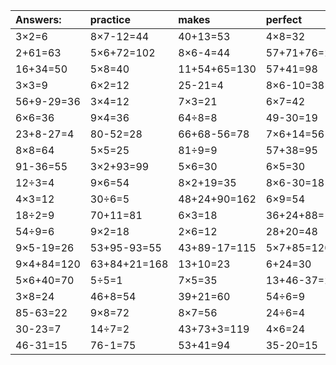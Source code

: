 | Answers: | practice | makes | perfect | ! |
| :--- | :--- | :--- | :--- | :--- |
| 3×2=6 | 8×7-12=44 | 40+13=53 | 4×8=32 | 8×7-43=13 | 
| 2+61=63 | 5×6+72=102 | 8×6-4=44 | 57+71+76=204 | 36+44+26=106 | 
| 16+34=50 | 5×8=40 | 11+54+65=130 | 57+41=98 | 7×7=49 | 
| 3×3=9 | 6×2=12 | 25-21=4 | 8×6-10=38 | 5×4=20 | 
| 56+9-29=36 | 3×4=12 | 7×3=21 | 6×7=42 | 22-6=16 | 
| 6×6=36 | 9×4=36 | 64÷8=8 | 49-30=19 | 7×9=63 | 
| 23+8-27=4 | 80-52=28 | 66+68-56=78 | 7×6+14=56 | 14+72=86 | 
| 8×8=64 | 5×5=25 | 81÷9=9 | 57+38=95 | 3×6+6=24 | 
| 91-36=55 | 3×2+93=99 | 5×6=30 | 6×5=30 | 4×5=20 | 
| 12÷3=4 | 9×6=54 | 8×2+19=35 | 8×6-30=18 | 5×2+63=73 | 
| 4×3=12 | 30÷6=5 | 48+24+90=162 | 6×9=54 | 27+12=39 | 
| 18÷2=9 | 70+11=81 | 6×3=18 | 36+24+88=148 | 93+12+76=181 | 
| 54÷9=6 | 9×2=18 | 2×6=12 | 28+20=48 | 42+65-15=92 | 
| 9×5-19=26 | 53+95-93=55 | 43+89-17=115 | 5×7+85=120 | 98-93=5 | 
| 9×4+84=120 | 63+84+21=168 | 13+10=23 | 6+24=30 | 8×2-12=4 | 
| 5×6+40=70 | 5÷5=1 | 7×5=35 | 13+46-37=22 | 3×6=18 | 
| 3×8=24 | 46+8=54 | 39+21=60 | 54÷6=9 | 8×8+64=128 | 
| 85-63=22 | 9×8=72 | 8×7=56 | 24÷6=4 | 5×4+3=23 | 
| 30-23=7 | 14÷7=2 | 43+73+3=119 | 4×6=24 | 8×9=72 | 
| 46-31=15 | 76-1=75 | 53+41=94 | 35-20=15 | 39+74-18=95 | 
